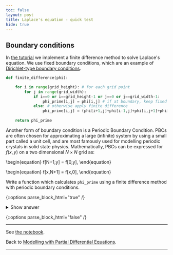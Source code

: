 ```yaml
---
toc: false
layout: post
title: Laplace's equation - quick test
hide: true
---
```


## Boundary conditions

In [the tutorial](https://nu-cem.github.io/CompPhys/2021/08/02/Finite-Difference) we implement a finite difference method to solve Laplace's equation. We use fixed boundary conditions, which are an example of [Dirichlet-type boundary conditions](https://math.libretexts.org/Bookshelves/Differential_Equations/Book%3A_Partial_Differential_Equations_(Walet)/03%3A_Boundary_and_Initial_Conditions/3.02%3A_Explicit_Boundary_Conditions). 

~~~python
def finite_difference(phi):

    for i in range(grid_height): # for each grid point
        for j in range(grid_width):
            if i==0 or i==grid_height-1 or j==0 or j==grid_width-1:
                phi_prime[i,j] = phi[i,j] # if at boundary, keep fixed
            else: # otherwise apply finite difference
                phi_prime[i,j] = (phi[i+1,j]+phi[i-1,j]+phi[i,j+1]+phi[i,j-1]) / 4
    
    return phi_prime
~~~

Another form of boundary condition is a Periodic Boundary Condition. PBCs are often chosen for approximating a large (infinite) system by using a small part called a unit cell, and are most famously used for modelling periodic crystals in solid state physics. Mathematically, PBCs can be expressed for $f(x,y)$ on a two dimensional $N \times N$ grid as:

\begin{equation}
f[N+1,y] = f[0,y],
\end{equation}

\begin{equation}
f[x,N+1] = f[x,0],
\end{equation}

Write a function which calculates `phi_prime` using a finite difference method with periodic boundary conditions.

{::options parse_block_html="true" /}
<details>
  <summary markdown="span">Show answer</summary>
    
~~~python
def finite_difference(phi):

    for i in range(N): # for each grid point
        for j in range(N):
    
            i1 = i+1
            j1 = j+1
            i2 = i-1
            j2 = j-1
            
            if i == N-1:
                i1 = 0
            if i == 0:
                i2 == N-1
            if j == N-1:
                j1 = 0
            if j == 0:
                j2 == N-1

            phi_prime[i,j] = (phi[i1,j]+phi[i2,j]+phi[i,j1]+phi[i,j2]) / 4
    
    return phi_prime
~~~
    
</details>

{::options parse_block_html="false" /}    

---

See [the notebook](https://nu-cem.github.io/CompPhys/2021/08/02/Finite-Difference.html).

Back to [Modelling with Partial Differential Equations](https://nu-cem.github.io/CompPhys/2021/08/02/PDEs.html).

---
